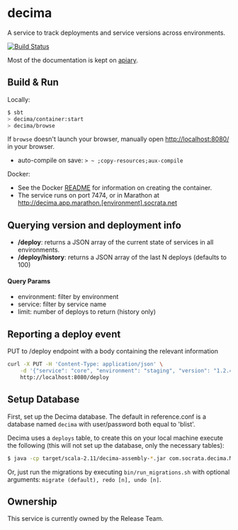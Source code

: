# decima #
A service to track deployments and service versions across environments.

[![Build Status](https://travis-ci.org/socrata-platform/decima.svg?branch=master)](https://travis-ci.org/socrata-platform/decima)

Most of the documentation is kept on [apiary](http://docs.decima.apiary.io).

## Build & Run ##

Locally:
```sh
$ sbt
> decima/container:start
> decima/browse
```

If `browse` doesn't launch your browser, manually open [http://localhost:8080/](http://localhost:8080/) in your browser.

* auto-compile on save: `> ~ ;copy-resources;aux-compile`

Docker:
* See the Docker [README](docker/README.md) for information on creating the container.
* The service runs on port 7474, or in Marathon at http://decima.app.marathon.[environment].socrata.net

## Querying version and deployment info ##
* **/deploy**: returns a JSON array of the current state of services in all environments.
* **/deploy/history**: returns a JSON array of the last N deploys (defaults to 100)

#### Query Params ####
* environment: filter by environment
* service: filter by service name
* limit: number of deploys to return (history only)

## Reporting a deploy event ##

PUT to /deploy endpoint with a body containing the relevant information
```sh
curl -X PUT -H 'Content-Type: application/json' \
    -d '{"service": "core", "environment": "staging", "version": "1.2.4", "service_sha": "asdwerasdf", "deploy_method": "autoprod", "deployed_by": "an engineer"}' \
    http://localhost:8080/deploy
```

## Setup Database ##

First, set up the Decima database. The default in reference.conf is a database named `decima` with user/password both equal to 'blist'.

Decima uses a `deploys` table, to create this on your local machine execute the following (this will not set up the database, only the necessary tables):

```bash
$ java -cp target/scala-2.11/decima-assembly-*.jar com.socrata.decima.MigrateSchema migrate
```

Or, just run the migrations by executing `bin/run_migrations.sh` with optional arguments: `migrate (default), redo [n], undo [n]`.

## Ownership ##

This service is currently owned by the Release Team.

